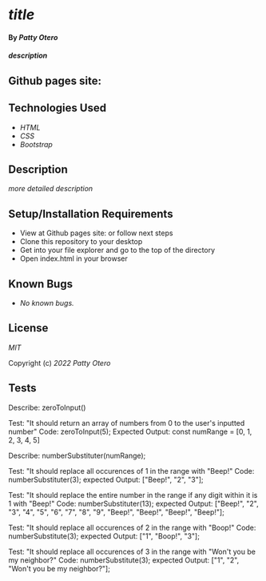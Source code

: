 # _title_

#### By _**Patty Otero**_

#### _description_

## Github pages site: 

## Technologies Used

* _HTML_
* _CSS_
* _Bootstrap_

## Description

_more detailed description_

## Setup/Installation Requirements

* View at Github pages site:  or follow next steps
* Clone this repository to your desktop
* Get into your file explorer and go to the top of the directory
* Open index.html in your browser

## Known Bugs

* _No known bugs._

## License

_MIT_

Copyright (c) _2022_ _Patty Otero_

## Tests

Describe: zeroToInput()

Test: "It should return an array of numbers from 0 to the user's inputted number"
Code: zeroToInput(5);
Expected Output: const numRange = [0, 1, 2, 3, 4, 5]

Describe: numberSubstituter(numRange);

Test: "It should replace all occurences of 1 in the range with "Beep!"
Code: numberSubstituter(3);
expected Output: ["Beep!", "2", "3"]; 

Test: "It should replace the entire number in the range if any digit within it is 1 with "Beep!"
Code: numberSubstituter(13);
expected Output: ["Beep!", "2", "3", "4", "5", "6", "7", "8", "9", "Beep!", "Beep!", "Beep!", "Beep!"]; 

Test: "It should replace all occurences of 2 in the range with "Boop!"
Code: numberSubstitute(3);
expected Output: ["1", "Boop!", "3"]; 

Test: "It should replace all occurences of 3 in the range with "Won't you be my neighbor?"
Code: numberSubstitute(3);
expected Output: ["1", "2", "Won't you be my neighbor?"];